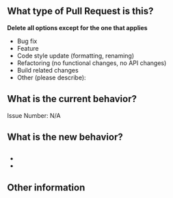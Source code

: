 <!--- Please provide a general summary of your changes in the title above -->

## What type of Pull Request is this?

**Delete all options except for the one that applies**

- Bug fix
- Feature
- Code style update (formatting, renaming)
- Refactoring (no functional changes, no API changes)
- Build related changes
- Other (please describe):

## What is the current behavior?

<!-- Please describe the current behavior that you are modifying, or link to a relevant issue. -->

Issue Number: N/A

## What is the new behavior?

## <!-- Please describe the behavior or changes that are being added by this PR. -->

-
-

## Other information

<!-- Any other information that is important to this PR such as screenshots of how the component looks before and after the change. -->
